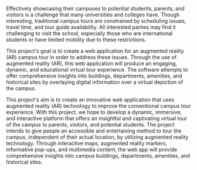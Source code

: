 Effectively showcasing their campuses to potential students, parents, and visitors is a challenge that many universities and colleges have. Though interesting, traditional campus tours are constrained by scheduling issues, travel time, and tour guide availability. All interested parties may find it challenging to visit the school, especially those who are international students or have limited mobility due to these restrictions.

This project's goal is to create a web application for an augmented reality (AR) campus tour in order to address these issues. Through the use of augmented reality (AR), this web application will produce an engaging, dynamic, and educational virtual tour experience. The software attempts to offer comprehensive insights into buildings, departments, amenities, and historical sites by overlaying digital information over a virtual depiction of the campus.


This project's aim is to create an innovative web application that uses augmented reality (AR) technology to improve the conventional campus tour experience. With this project, we hope to develop a dynamic, immersive, and interactive platform that offers an insightful and captivating virtual tour of the campus to parents, visitors, and potential students.
The project intends to give people an accessible and entertaining method to tour the campus, independent of their actual location, by utilizing augmented reality technology. Through interactive maps, augmented reality markers, informative pop-ups, and multimedia content, the web app will provide comprehensive insights into campus buildings, departments, amenities, and historical sites.
